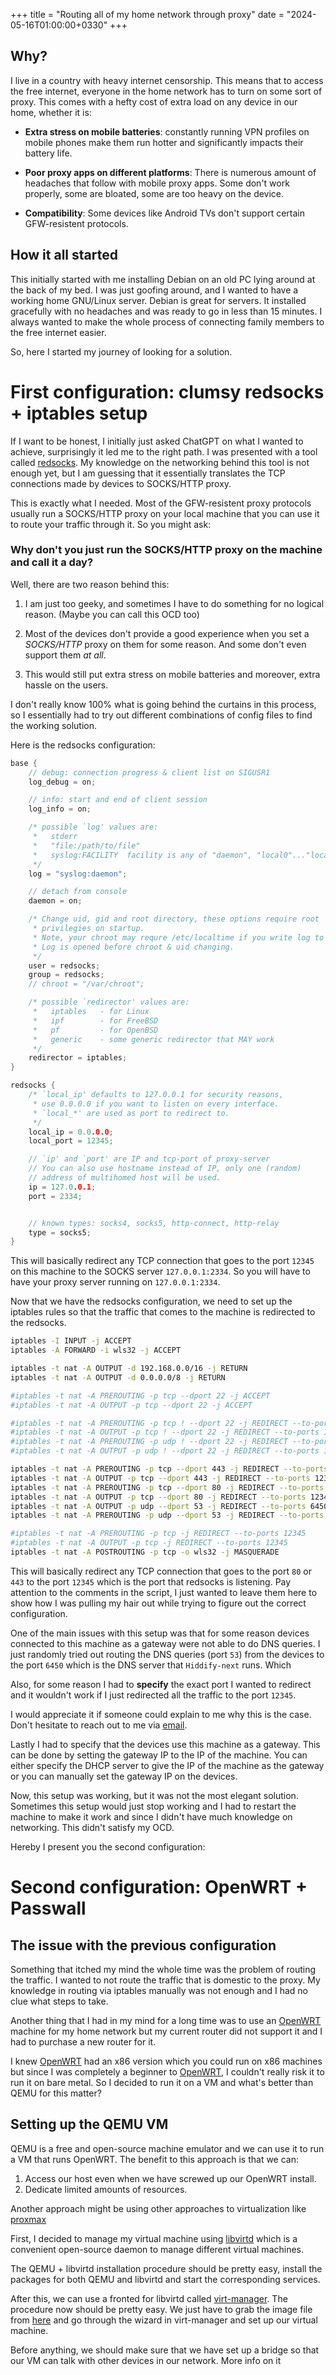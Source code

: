 +++
title = "Routing all of my home network through proxy"
date = "2024-05-16T01:00:00+0330"
+++

## Why?

I live in a country with heavy internet censorship. This means that
to access the free internet, everyone in the home network has to turn on some sort
of proxy. This comes with a hefty cost of extra load on any device in our home, whether it
is:

- **Extra stress on mobile batteries**: constantly running VPN profiles on mobile phones make them
  run hotter and significantly impacts their battery life.

- **Poor proxy apps on different platforms**: There is numerous amount of headaches that follow with
  mobile proxy apps. Some don't work properly, some are bloated, some are too heavy on the device.

- **Compatibility**: Some devices like
  Android TVs don't support certain GFW-resistent protocols.

## How it all started

This initially started with me installing Debian on an old PC lying around at the back of my bed.
I was just goofing around, and I wanted to have a working home GNU/Linux server. Debian is great for
servers. It installed gracefully with no headaches and was ready to go in less than 15 minutes. I
always wanted to make the whole process of connecting family members to the free internet easier.

So, here I started my journey of looking for a solution.

# First configuration: clumsy redsocks + iptables setup

If I want to be honest, I initially just asked ChatGPT on what I wanted
to achieve, surprisingly it led me to the right path. I was presented with
a tool called [redsocks](https://darkk.net.ru/redsocks/). My knowledge on
the networking behind this tool is not enough yet, but I am guessing that
it essentially translates the TCP connections made by devices to SOCKS/HTTP
proxy.

This is exactly what I needed. Most of the GFW-resistent proxy protocols usually
run a SOCKS/HTTP proxy on your local machine that you can use it to route your traffic
through it. So you might ask:

### Why don't you just run the SOCKS/HTTP proxy on the machine and call it a day?

Well, there are two reason behind this:

1. I am just too geeky, and sometimes I have to do something for no logical reason.
   (Maybe you can call this OCD too)

2. Most of the devices don't provide a good experience when you set a _SOCKS/HTTP_
   proxy on them for some reason. And some don't even support them _at all_.

3. This would still put extra stress on mobile batteries and moreover, extra hassle
   on the users.

I don't really know 100% what is going behind the curtains in this process, so I
essentially had to try out different combinations of config files to find the working
solution.

Here is the redsocks configuration:

```c
base {
	// debug: connection progress & client list on SIGUSR1
	log_debug = on;

	// info: start and end of client session
	log_info = on;

	/* possible `log' values are:
	 *   stderr
	 *   "file:/path/to/file"
	 *   syslog:FACILITY  facility is any of "daemon", "local0"..."local7"
	 */
	log = "syslog:daemon";

	// detach from console
	daemon = on;

	/* Change uid, gid and root directory, these options require root
	 * privilegies on startup.
	 * Note, your chroot may requre /etc/localtime if you write log to syslog.
	 * Log is opened before chroot & uid changing.
	 */
	user = redsocks;
	group = redsocks;
	// chroot = "/var/chroot";

	/* possible `redirector' values are:
	 *   iptables   - for Linux
	 *   ipf        - for FreeBSD
	 *   pf         - for OpenBSD
	 *   generic    - some generic redirector that MAY work
	 */
	redirector = iptables;
}

redsocks {
	/* `local_ip' defaults to 127.0.0.1 for security reasons,
	 * use 0.0.0.0 if you want to listen on every interface.
	 * `local_*' are used as port to redirect to.
	 */
	local_ip = 0.0.0.0;
	local_port = 12345;

	// `ip' and `port' are IP and tcp-port of proxy-server
	// You can also use hostname instead of IP, only one (random)
	// address of multihomed host will be used.
	ip = 127.0.0.1;
	port = 2334;


	// known types: socks4, socks5, http-connect, http-relay
	type = socks5;
}

```

This will basically redirect any TCP connection that goes to the port
`12345` on this machine to the SOCKS server `127.0.0.1:2334`. So you will
have to have your proxy server running on `127.0.0.1:2334`.

Now that we have the redsocks configuration, we need to set up the iptables
rules so that the traffic that comes to the machine is redirected to the
redsocks.

```sh 
iptables -I INPUT -j ACCEPT 
iptables -A FORWARD -i wls32 -j ACCEPT 

iptables -t nat -A OUTPUT -d 192.168.0.0/16 -j RETURN 
iptables -t nat -A OUTPUT -d 0.0.0.0/8 -j RETURN 

#iptables -t nat -A PREROUTING -p tcp --dport 22 -j ACCEPT 
#iptables -t nat -A OUTPUT -p tcp --dport 22 -j ACCEPT 

#iptables -t nat -A PREROUTING -p tcp ! --dport 22 -j REDIRECT --to-ports 12345 
#iptables -t nat -A OUTPUT -p tcp ! --dport 22 -j REDIRECT --to-ports 12345 
#iptables -t nat -A PREROUTING -p udp ! --dport 22 -j REDIRECT --to-ports 10053 
#iptables -t nat -A OUTPUT -p udp ! --dport 22 -j REDIRECT --to-ports 10053 

iptables -t nat -A PREROUTING -p tcp --dport 443 -j REDIRECT --to-ports 12345 
iptables -t nat -A OUTPUT -p tcp --dport 443 -j REDIRECT --to-ports 12345 
iptables -t nat -A PREROUTING -p tcp --dport 80 -j REDIRECT --to-ports 12345 
iptables -t nat -A OUTPUT -p tcp --dport 80 -j REDIRECT --to-ports 12345 
iptables -t nat -A OUTPUT -p udp --dport 53 -j REDIRECT --to-ports 6450 
iptables -t nat -A PREROUTING -p udp --dport 53 -j REDIRECT --to-ports 6450 

#iptables -t nat -A PREROUTING -p tcp -j REDIRECT --to-ports 12345 
#iptables -t nat -A OUTPUT -p tcp -j REDIRECT --to-ports 12345 
iptables -t nat -A POSTROUTING -p tcp -o wls32 -j MASQUERADE 
```

This will basically redirect any TCP connection that goes to the port
`80` or `443` to the port `12345` which is the port that redsocks is listening.
Pay attention to the comments in the script, I just wanted to leave them here
to show how I was pulling my hair out while trying to figure out the correct
configuration.

One of the main issues with this setup was that for some reason devices connected
to this machine as a gateway were not able to do DNS queries. I just randomly
tried out routing the DNS queries (port `53`) from the devices to the port `6450` which is
the DNS server that `Hiddify-next` runs. Which 

Also, for some reason I had to **specify** the exact port I wanted to redirect and
it wouldn't work if I just redirected all the traffic to the port `12345`.

I would appreciate it if someone could explain to me why this is the case. Don't
hesitate to reach out to me via [email](mailto:miliaxe0@gmail.com).

Lastly I had to specify that the devices use this machine as a gateway. This can
be done by setting the gateway IP to the IP of the machine. You can either specify
the DHCP server to give the IP of the machine as the gateway or you can manually
set the gateway IP on the devices.

Now, this setup was working, but it was not the most elegant solution. Sometimes 
this setup would just stop working and I had to restart the machine to make it work 
and since I didn't have much knowledge on networking. This didn't satisfy my OCD.

Hereby I present you the second configuration:

# Second configuration: OpenWRT + Passwall

## The issue with the previous configuration
Something that itched my mind the whole time was the problem of routing the traffic.
I wanted to not route the traffic that is domestic to the proxy. My knowledge in routing
via iptables manually was not enough and I had no clue what steps to take.

Another thing that I had in my mind for a long time was to use an [OpenWRT](https://openwrt.org/) machine
for my home network but my current router did not support it and I had to purchase
a new router for it.

I knew [OpenWRT](https://openwrt.org/) had an x86 version which you could run on x86 machines but since
I was completely a beginner to [OpenWRT](https://openwrt.org/), I couldn't really risk it to run it on
bare metal. So I decided to run it on a VM and what's better than QEMU for this
matter? 

## Setting up the QEMU VM

QEMU is a free and open-source machine emulator and we can use it to run a VM that runs OpenWRT.
The benefit to this approach is that we can:

1. Access our host even when we have screwed up our OpenWRT install.
2. Dedicate limited amounts of resources.

Another approach might be using other approaches to virtualization like [proxmax](https://www.proxmox.com/en/)

First, I decided to manage my virtual machine using [libvirtd](https://libvirt.org/manpages/libvirtd.html) which is
a convenient open-source daemon to manage different virtual machines.

The QEMU + libvirtd installation procedure should be pretty easy, install the packages
for both QEMU and libvirtd and start the corresponding services.

After this, we can use a fronted for libvirtd called [virt-manager](https://virt-manager.org/). The procedure
now should be pretty easy. We just have to grab the image file from [here](https://firmware-selector.openwrt.org/?version=23.05.3&target=x86%2F64&id=generic)
and go through the wizard in virt-manager and set up our virtual machine.

Before anything, we should make sure that we have set up a bridge so that our VM can talk
with other devices in our network. More info on it

